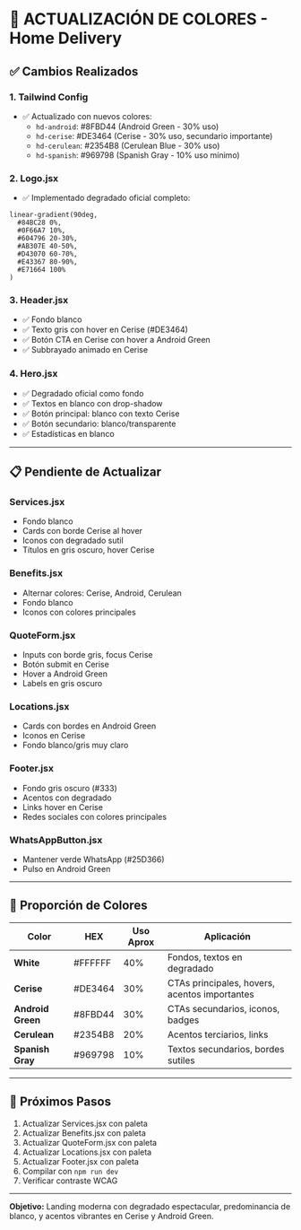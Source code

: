 # 🎨 ACTUALIZACIÓN DE COLORES - Home Delivery

## ✅ Cambios Realizados

### 1. **Tailwind Config**
- ✅ Actualizado con nuevos colores:
  - `hd-android`: #8FBD44 (Android Green - 30% uso)
  - `hd-cerise`: #DE3464 (Cerise - 30% uso, secundario importante)
  - `hd-cerulean`: #2354B8 (Cerulean Blue - 30% uso)
  - `hd-spanish`: #969798 (Spanish Gray - 10% uso mínimo)

### 2. **Logo.jsx**
- ✅ Implementado degradado oficial completo:
```
linear-gradient(90deg,
  #84BC28 0%,
  #0F66A7 10%,
  #604796 20-30%,
  #AB307E 40-50%,
  #D43070 60-70%,
  #E43367 80-90%,
  #E71664 100%
)
```

### 3. **Header.jsx**
- ✅ Fondo blanco
- ✅ Texto gris con hover en Cerise (#DE3464)
- ✅ Botón CTA en Cerise con hover a Android Green
- ✅ Subbrayado animado en Cerise

### 4. **Hero.jsx**
- ✅ Degradado oficial como fondo
- ✅ Textos en blanco con drop-shadow
- ✅ Botón principal: blanco con texto Cerise
- ✅ Botón secundario: blanco/transparente
- ✅ Estadísticas en blanco

---

## 📋 Pendiente de Actualizar

### Services.jsx
- Fondo blanco
- Cards con borde Cerise al hover
- Iconos con degradado sutil
- Títulos en gris oscuro, hover Cerise

### Benefits.jsx
- Alternar colores: Cerise, Android, Cerulean
- Fondo blanco
- Iconos con colores principales

### QuoteForm.jsx
- Inputs con borde gris, focus Cerise
- Botón submit en Cerise
- Hover a Android Green
- Labels en gris oscuro

### Locations.jsx
- Cards con bordes en Android Green
- Iconos en Cerise
- Fondo blanco/gris muy claro

### Footer.jsx
- Fondo gris oscuro (#333)
- Acentos con degradado
- Links hover en Cerise
- Redes sociales con colores principales

### WhatsAppButton.jsx
- Mantener verde WhatsApp (#25D366)
- Pulso en Android Green

---

## 🎯 Proporción de Colores

| Color | HEX | Uso Aprox | Aplicación |
|-------|-----|-----------|------------|
| **White** | #FFFFFF | 40% | Fondos, textos en degradado |
| **Cerise** | #DE3464 | 30% | CTAs principales, hovers, acentos importantes |
| **Android Green** | #8FBD44 | 30% | CTAs secundarios, iconos, badges |
| **Cerulean** | #2354B8 | 20% | Acentos terciarios, links |
| **Spanish Gray** | #969798 | 10% | Textos secundarios, bordes sutiles |

---

## 🚀 Próximos Pasos

1. Actualizar Services.jsx con paleta
2. Actualizar Benefits.jsx con paleta
3. Actualizar QuoteForm.jsx con paleta
4. Actualizar Locations.jsx con paleta
5. Actualizar Footer.jsx con paleta
6. Compilar con `npm run dev`
7. Verificar contraste WCAG

---

**Objetivo:** Landing moderna con degradado espectacular, predominancia de blanco, y acentos vibrantes en Cerise y Android Green.
